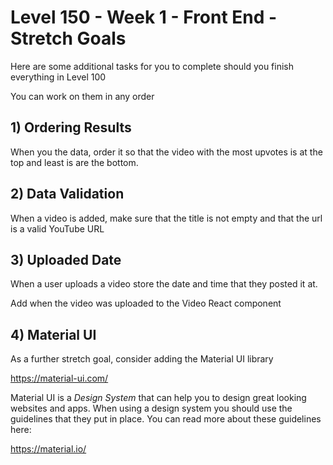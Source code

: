 # Level 150 - Week 1 - Front End - Stretch Goals

Here are some additional tasks for you to complete should you finish everything in Level 100

You can work on them in any order

## 1) Ordering Results

When you the data, order it so that the video with the most upvotes is at the top and least is are the bottom.

## 2) Data Validation

When a video is added, make sure that the title is not empty and that the url is a valid YouTube URL

## 3) Uploaded Date

When a user uploads a video store the date and time that they posted it at.

Add when the video was uploaded to the Video React component

## 4) Material UI

As a further stretch goal, consider adding the Material UI library

https://material-ui.com/

Material UI is a _Design System_ that can help you to design great looking websites and apps. When using a design system you should use the guidelines that they put in place. You can read more about these guidelines here:

https://material.io/
